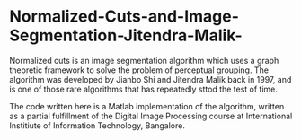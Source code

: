 # Normalized-Cuts-and-Image-Segmentation-Jitendra-Malik-
Normalized cuts is an image segmentation algorithm which uses a  graph theoretic framework to solve the problem of perceptual grouping. The algorithm was developed by Jianbo Shi and Jitendra Malik back in 1997, and is one of those rare algorithms that has repeatedly sttod the test of time.

The code written here is a Matlab implementation of the algorithm, written as a partial fulfillment of the Digital Image Processing course at International Institiute of Information Technology, Bangalore.

